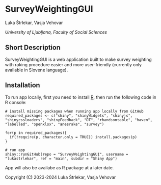 # SurveyWeightingGUI

Luka Štrlekar, Vasja Vehovar

*University of Ljubljana, Faculty of Social Sciences*

## Short Description

SurveyWeightingGUI is a web application built to make survey weighting  with raking procedure easier and more user-friendly (currently only available in Slovene language).

## Installation

To run app locally, first you need to install [R](https://cran.r-project.org/), then run the following code in R console: 

```
# install missing packages when running app locally from GitHub
required_packages <- c("shiny", "shinyWidgets", "shinyjs", "shinycssloaders", "shinyFeedback", "DT", "rhandsontable", "haven", "labelled", "openxlsx", "anesrake", "survey")

for(p in required_packages){
  if(!require(p, character.only = TRUE)) install.packages(p)
}

# run app
shiny::runGitHub(repo = "SurveyWeightingGUI", username = "lukastrlekar", ref = "main", subdir = "Shiny App")
```

App will also be availabe as R package at a later date.


Copyright (C) 2023-2024 Luka Štrlekar, Vasja Vehovar
